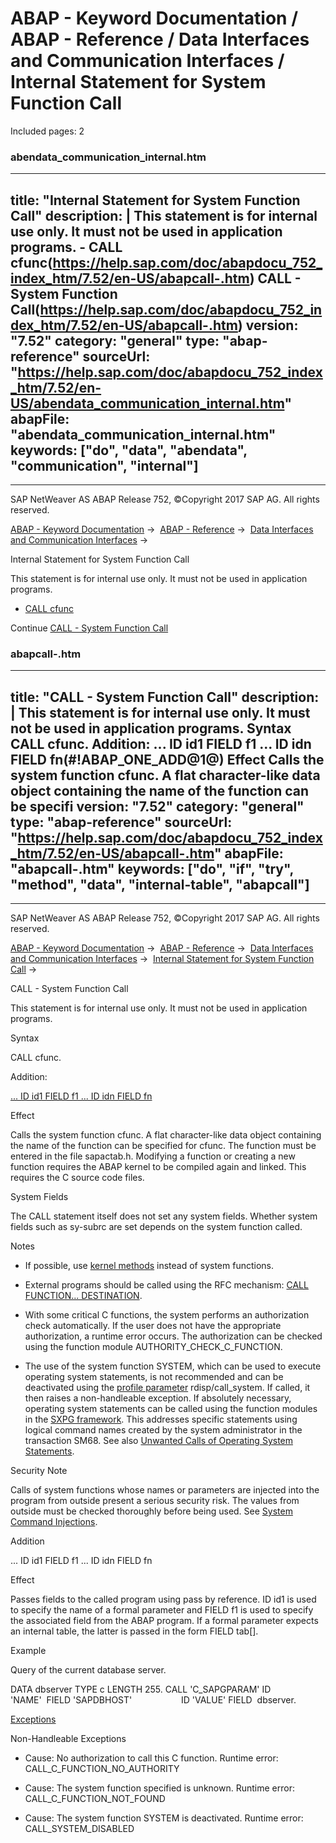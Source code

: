 # ABAP - Keyword Documentation / ABAP - Reference / Data Interfaces and Communication Interfaces / Internal Statement for System Function Call

Included pages: 2


### abendata_communication_internal.htm

---
title: "Internal Statement for System Function Call"
description: |
  This statement is for internal use only. It must not be used in application programs. -   CALL cfunc(https://help.sap.com/doc/abapdocu_752_index_htm/7.52/en-US/abapcall-.htm) CALL - System Function Call(https://help.sap.com/doc/abapdocu_752_index_htm/7.52/en-US/abapcall-.htm)
version: "7.52"
category: "general"
type: "abap-reference"
sourceUrl: "https://help.sap.com/doc/abapdocu_752_index_htm/7.52/en-US/abendata_communication_internal.htm"
abapFile: "abendata_communication_internal.htm"
keywords: ["do", "data", "abendata", "communication", "internal"]
---

* * *

SAP NetWeaver AS ABAP Release 752, ©Copyright 2017 SAP AG. All rights reserved.

[ABAP - Keyword Documentation](https://help.sap.com/doc/abapdocu_752_index_htm/7.52/en-US/abenabap.htm) →  [ABAP - Reference](https://help.sap.com/doc/abapdocu_752_index_htm/7.52/en-US/abenabap_reference.htm) →  [Data Interfaces and Communication Interfaces](https://help.sap.com/doc/abapdocu_752_index_htm/7.52/en-US/abenabap_data_communication.htm) → 

Internal Statement for System Function Call

This statement is for internal use only.
It must not be used in application programs.

-   [CALL cfunc](https://help.sap.com/doc/abapdocu_752_index_htm/7.52/en-US/abapcall-.htm)

Continue
[CALL - System Function Call](https://help.sap.com/doc/abapdocu_752_index_htm/7.52/en-US/abapcall-.htm)


### abapcall-.htm

---
title: "CALL - System Function Call"
description: |
  This statement is for internal use only. It must not be used in application programs. Syntax CALL cfunc. Addition: ... ID id1 FIELD f1 ... ID idn FIELD fn(#!ABAP_ONE_ADD@1@) Effect Calls the system function cfunc. A flat character-like data object containing the name of the function can be specifi
version: "7.52"
category: "general"
type: "abap-reference"
sourceUrl: "https://help.sap.com/doc/abapdocu_752_index_htm/7.52/en-US/abapcall-.htm"
abapFile: "abapcall-.htm"
keywords: ["do", "if", "try", "method", "data", "internal-table", "abapcall"]
---

* * *

SAP NetWeaver AS ABAP Release 752, ©Copyright 2017 SAP AG. All rights reserved.

[ABAP - Keyword Documentation](https://help.sap.com/doc/abapdocu_752_index_htm/7.52/en-US/abenabap.htm) →  [ABAP - Reference](https://help.sap.com/doc/abapdocu_752_index_htm/7.52/en-US/abenabap_reference.htm) →  [Data Interfaces and Communication Interfaces](https://help.sap.com/doc/abapdocu_752_index_htm/7.52/en-US/abenabap_data_communication.htm) →  [Internal Statement for System Function Call](https://help.sap.com/doc/abapdocu_752_index_htm/7.52/en-US/abendata_communication_internal.htm) → 

CALL - System Function Call

This statement is for internal use only.
It must not be used in application programs.

Syntax

CALL cfunc.

Addition:

[... ID id1 FIELD f1 ... ID idn FIELD fn](#!ABAP_ONE_ADD@1@)

Effect

Calls the system function cfunc. A flat character-like data object containing the name of the function can be specified for cfunc. The function must be entered in the file sapactab.h. Modifying a function or creating a new function requires the ABAP kernel to be compiled again and linked. This requires the C source code files.

System Fields

The CALL statement itself does not set any system fields. Whether system fields such as sy-subrc are set depends on the system function called.

Notes

-   If possible, use [kernel methods](https://help.sap.com/doc/abapdocu_752_index_htm/7.52/en-US/abenkernel_methods.htm) instead of system functions.
    
-   External programs should be called using the RFC mechanism: [CALL FUNCTION... DESTINATION](https://help.sap.com/doc/abapdocu_752_index_htm/7.52/en-US/abapcall_function_destination.htm).
    
-   With some critical C functions, the system performs an authorization check automatically. If the user does not have the appropriate authorization, a runtime error occurs. The authorization can be checked using the function module AUTHORITY\_CHECK\_C\_FUNCTION.
    
-   The use of the system function SYSTEM, which can be used to execute operating system statements, is not recommended and can be deactivated using the [profile parameter](https://help.sap.com/doc/abapdocu_752_index_htm/7.52/en-US/abenprofile_parameter_glosry.htm "Glossary Entry") rdisp/call\_system. If called, it then raises a non-handleable exception. If absolutely necessary, operating system statements can be called using the function modules in the [SXPG framework](https://help.sap.com/doc/abapdocu_752_index_htm/7.52/en-US/abenabap_system_commands_appl_sxpg.htm). This addresses specific statements using logical command names created by the system administrator in the transaction SM68. See also [Unwanted Calls of Operating System Statements](https://help.sap.com/doc/abapdocu_752_index_htm/7.52/en-US/abenabap_system_commands_appl_depr.htm).
    

Security Note

Calls of system functions whose names or parameters are injected into the program from outside present a serious security risk. The values from outside must be checked thoroughly before being used. See [System Command Injections](https://help.sap.com/doc/abapdocu_752_index_htm/7.52/en-US/abensys_comm_injections_scrty.htm).

Addition

... ID id1 FIELD f1 ... ID idn FIELD fn

Effect

Passes fields to the called program using pass by reference. ID id1 is used to specify the name of a formal parameter and FIELD f1 is used to specify the associated field from the ABAP program. If a formal parameter expects an internal table, the latter is passed in the form FIELD tab\[\].

Example

Query of the current database server.

DATA dbserver TYPE c LENGTH 255.
CALL 'C\_SAPGPARAM' ID 'NAME'  FIELD 'SAPDBHOST'
                   ID 'VALUE' FIELD  dbserver.

[Exceptions](https://help.sap.com/doc/abapdocu_752_index_htm/7.52/en-US/abenabap_language_exceptions.htm)

Non-Handleable Exceptions

-   Cause: No authorization to call this C function.
    Runtime error: CALL\_C\_FUNCTION\_NO\_AUTHORITY
    
-   Cause: The system function specified is unknown.
    Runtime error: CALL\_C\_FUNCTION\_NOT\_FOUND
    
-   Cause: The system function SYSTEM is deactivated.
    Runtime error: CALL\_SYSTEM\_DISABLED
